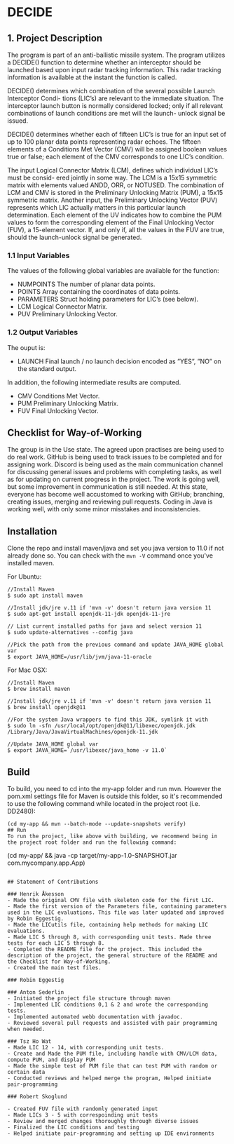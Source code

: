 # DECIDE


## 1. Project Description

The program is part of an anti-ballistic missile system.
The program utilizes a DECIDE() function to determine whether an interceptor should be launched based upon input radar tracking information. This radar tracking information is available at the instant the function is called.

DECIDE() determines which combination of the several possible Launch Interceptor Condi- tions (LIC’s) are relevant to the immediate situation. The interceptor launch button is normally considered locked; only if all relevant combinations of launch conditions are met will the launch- unlock signal be issued.

DECIDE() determines whether each of fifteen LIC’s is true for an input set of up to 100 planar data points representing radar echoes. The fifteen elements of a Conditions Met Vector (CMV) will be assigned boolean values true or false; each element of the CMV corresponds to one LIC’s condition.

The input Logical Connector Matrix (LCM), defines which individual LIC’s must be consid- ered jointly in some way. The LCM is a 15x15 symmetric matrix with elements valued ANDD, ORR, or NOTUSED. The combination of LCM and CMV is stored in the Preliminary Unlocking Matrix (PUM), a 15x15 symmetric matrix.
Another input, the Preliminary Unlocking Vector (PUV) represents which LIC actually matters in this particular launch determination. Each element of the UV indicates how to combine the PUM values to form the corresponding element of the Final Unlocking Vector (FUV), a 15-element vector. If, and only if, all the values in the FUV are true, should the launch-unlock signal be generated.

### 1.1 Input Variables
The values of the following global variables are available for the function:

 - NUMPOINTS The number of planar data points.
- POINTS Array containing the coordinates of data points.
- PARAMETERS Struct holding parameters for LIC’s (see below).
- LCM Logical Connector Matrix.
- PUV Preliminary Unlocking Vector.

### 1.2 Output Variables
The ouput is:
- LAUNCH Final launch / no launch decision encoded as ”YES”, ”NO” on the standard output.

In addition, the following intermediate results are 
computed.
- CMV Conditions Met Vector.
- PUM Preliminary Unlocking Matrix.
- FUV Final Unlocking Vector.

## Checklist for Way-of-Working
The group is in the Use state. The agreed upon practises are being used to do real work. GitHub is being used to track issues to be completed and for assigning work. Discord is being used as the main communication channel for discussing general issues and problems with completing tasks, as well as for updating on current progress in the project. The work is going well, but some improvement in communication is still needed. At this state, everyone has become well accustomed to working with GitHub; branching, creating issues, merging and reviewing pull requests. Coding in Java is working well, with only some minor misstakes and inconsistencies.

## Installation
Clone the repo and install maven/java and set you java version to 11.0 if not already done so. You can check with the `mvn -V` command once you've installed maven.

For Ubuntu:
```
//Install Maven
$ sudo apt install maven 

//Install jdk/jre v.11 if 'mvn -v' doesn't return java version 11
$ sudo apt-get install openjdk-11-jdk openjdk-11-jre

// List current installed paths for java and select version 11
$ sudo update-alternatives --config java

//Pick the path from the previous command and update JAVA_HOME global var
$ export JAVA_HOME=/usr/lib/jvm/java-11-oracle
```

For Mac OSX:
```
//Install Maven
$ brew install maven 

//Install jdk/jre v.11 if 'mvn -v' doesn't return java version 11
$ brew install openjdk@11

//For the system Java wrappers to find this JDK, symlink it with
$ sudo ln -sfn /usr/local/opt/openjdk@11/libexec/openjdk.jdk /Library/Java/JavaVirtualMachines/openjdk-11.jdk

//Update JAVA_HOME global var
$ export JAVA_HOME=`/usr/libexec/java_home -v 11.0`
```

## Build
To build, you need to cd into the my-app folder and run mvn. However the pom.xml settings file for Maven is outside this folder, so it's recommended to use the following command while located in the project root (i.e. DD2480):
```
(cd my-app && mvn --batch-mode --update-snapshots verify)
## Run
To run the project, like above with building, we recommend being in the project root folder and run the following command:
```
(cd my-app/ && java -cp target/my-app-1.0-SNAPSHOT.jar com.mycompany.app.App)
```

## Statement of Contributions

### Henrik Åkesson
- Made the original CMV file with skeleton code for the first LIC.
- Made the first version of the Parameters file, containing parameters used in the LIC evaluations. This file was later updated and improved by Robin Eggestig.
- Made the LICutils file, containing help methods for making LIC evaluations.
- Made LIC 5 through 8, with corresponding unit tests. Made three tests for each LIC 5 through 8.
- Completed the README file for the project. This included the description of the project, the general structure of the README and the Checklist for Way-of-Working.
- Created the main test files.

### Robin Eggestig

### Anton Sederlin
- Initiated the project file structure through maven
- Implemented LIC conditions 0,1 & 2 and wrote the corresponding tests.
- Implemented automated webb documentation with javadoc. 
- Reviewed several pull requests and assisted with pair programming when needed. 

### Tsz Ho Wat
- Made LIC 12 - 14, with corresponding unit tests.
- Create and Made the PUM file, including handle with CMV/LCM data, compute PUM, and display PUM
- Made the simple test of PUM file that can test PUM with random or certain data
- Conducted reviews and helped merge the program, Helped initiate pair-programming

### Robert Skoglund

- Created FUV file with randomly generated input
- Made LICs 3 - 5 with correspoinding unit tests
- Review and merged changes thoroughly through diverse issues
- Finalized the LIC conditions and testing
- Helped initiate pair-programming and setting up IDE environments